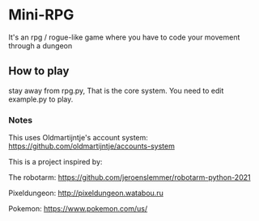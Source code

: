 # Mini-RPG
It's an rpg / rogue-like game where you have to code your movement through a dungeon

## How to play
stay away from rpg.py, That is the core system. You need to edit example.py to play.



### Notes
This uses Oldmartijntje's account system: https://github.com/oldmartijntje/accounts-system

This is a project inspired by:

The robotarm: https://github.com/jeroenslemmer/robotarm-python-2021

Pixeldungeon: http://pixeldungeon.watabou.ru

Pokemon: https://www.pokemon.com/us/